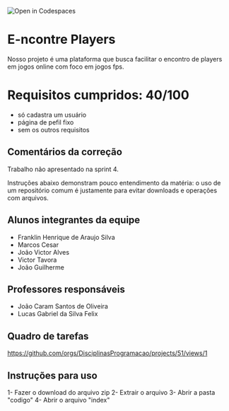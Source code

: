 ![Open in Codespaces](https://classroom.github.com/assets/open-in-codespaces-abfff4d4e15f9e1bd8274d9a39a0befe03a0632bb0f153d0ec72ff541cedbe34.svg)
# E-ncontre Players

Nosso projeto é uma plataforma que busca facilitar o encontro de players em jogos online com foco em jogos fps.

# Requisitos cumpridos: 40/100
  - só cadastra um usuário
  - página de pefil fixo
  - sem os outros requisitos
  
## Comentários da correção

Trabalho não apresentado na sprint 4. 

Instruções abaixo demonstram pouco entendimento da matéria: o uso de um repositório comum é justamente para evitar downloads e operações com arquivos.

## Alunos integrantes da equipe

* Franklin Henrique de Araujo Silva  
* Marcos Cesar
* João Victor Alves
* Victor Tavora 
* João Guilherme 


## Professores responsáveis

* João Caram Santos de Oliveira
* Lucas Gabriel da Silva Felix

## Quadro de tarefas
https://github.com/orgs/DisciplinasProgramacao/projects/51/views/1

## Instruções para uso
1- Fazer o download do arquivo zip
2- Extrair o arquivo
3- Abrir a pasta "codigo"
4- Abrir o arquivo "index"
